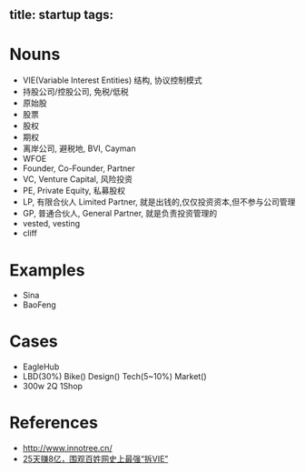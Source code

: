 title: startup
tags:
---

# Nouns

- VIE(Variable Interest Entities) 结构, 协议控制模式
- 持股公司/控股公司, 免税/低税
- 原始股
- 股票
- 股权
- 期权
- 离岸公司, 避税地, BVI, Cayman
- WFOE
- Founder, Co-Founder, Partner
- VC, Venture Capital, 风险投资
- PE, Private Equity, 私募股权
- LP, 有限合伙人 Limited Partner, 就是出钱的,仅仅投资资本,但不参与公司管理
- GP, 普通合伙人, General Partner, 就是负责投资管理的
- vested, vesting
- cliff

# Examples

- Sina
- BaoFeng

# Cases

- EagleHub
- LBD(30%) Bike() Design() Tech(5~10%) Market()
- 300w 2Q 1Shop

# References

- <http://www.innotree.cn/>
- [25天赚8亿，围观百姓网史上最强“拆VIE”](http://www.jianshu.com/p/f54eac627c71)
